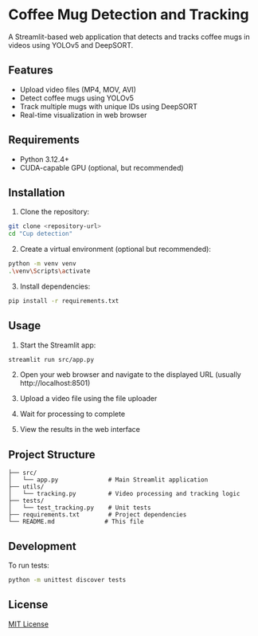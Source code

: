 # Coffee Mug Detection and Tracking

A Streamlit-based web application that detects and tracks coffee mugs in videos using YOLOv5 and DeepSORT.

## Features

- Upload video files (MP4, MOV, AVI)
- Detect coffee mugs using YOLOv5
- Track multiple mugs with unique IDs using DeepSORT
- Real-time visualization in web browser

## Requirements

- Python 3.12.4+
- CUDA-capable GPU (optional, but recommended)

## Installation

1. Clone the repository:
```bash
git clone <repository-url>
cd "Cup detection"
```

2. Create a virtual environment (optional but recommended):
```bash
python -m venv venv
.\venv\Scripts\activate
```

3. Install dependencies:
```bash
pip install -r requirements.txt
```

## Usage

1. Start the Streamlit app:
```bash
streamlit run src/app.py
```

2. Open your web browser and navigate to the displayed URL (usually http://localhost:8501)

3. Upload a video file using the file uploader

4. Wait for processing to complete

5. View the results in the web interface

## Project Structure

```
├── src/
│   └── app.py              # Main Streamlit application
├── utils/
│   └── tracking.py         # Video processing and tracking logic
├── tests/
│   └── test_tracking.py    # Unit tests
├── requirements.txt        # Project dependencies
└── README.md              # This file
```

## Development

To run tests:
```bash
python -m unittest discover tests
```

## License

[MIT License](LICENSE)
